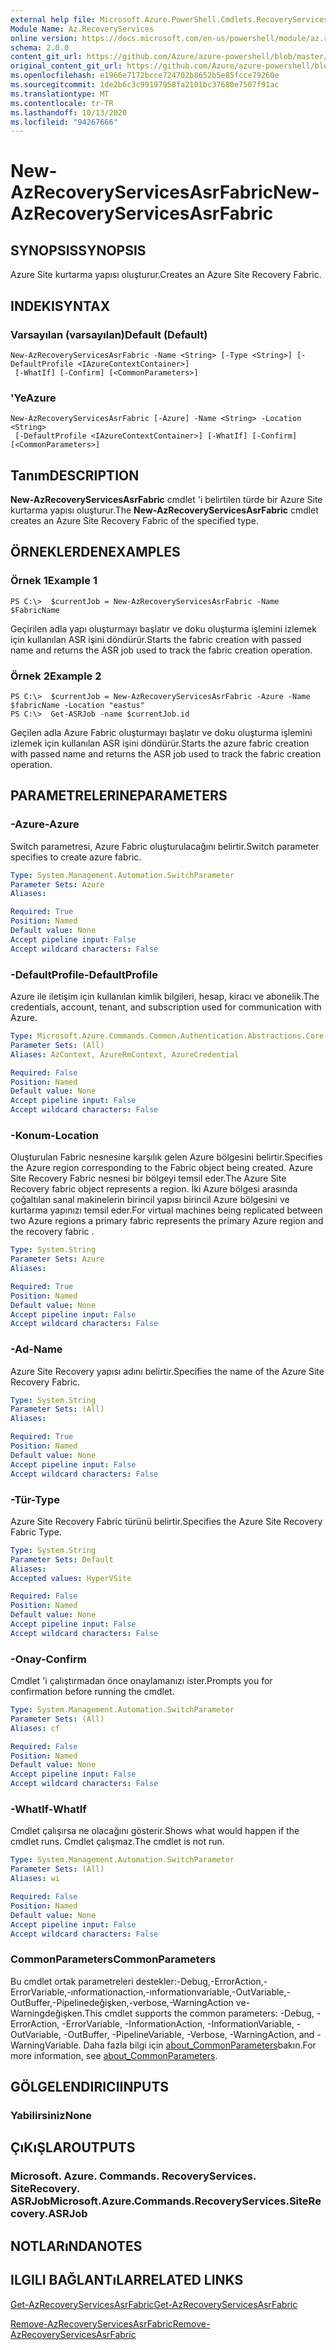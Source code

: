 ```yaml
---
external help file: Microsoft.Azure.PowerShell.Cmdlets.RecoveryServices.SiteRecovery.dll-Help.xml
Module Name: Az.RecoveryServices
online version: https://docs.microsoft.com/en-us/powershell/module/az.recoveryservices/new-azrecoveryservicesasrfabric
schema: 2.0.0
content_git_url: https://github.com/Azure/azure-powershell/blob/master/src/RecoveryServices/RecoveryServices/help/New-AzRecoveryServicesAsrFabric.md
original_content_git_url: https://github.com/Azure/azure-powershell/blob/master/src/RecoveryServices/RecoveryServices/help/New-AzRecoveryServicesAsrFabric.md
ms.openlocfilehash: e1966e7172bcce724702b8652b5e85fcce79260e
ms.sourcegitcommit: 1de2b6c3c99197958fa2101bc37680e7507f91ac
ms.translationtype: MT
ms.contentlocale: tr-TR
ms.lasthandoff: 10/13/2020
ms.locfileid: "94267666"
---
```

# <span data-ttu-id="c487f-101">New-AzRecoveryServicesAsrFabric</span><span class="sxs-lookup"><span data-stu-id="c487f-101">New-AzRecoveryServicesAsrFabric</span></span>

## <span data-ttu-id="c487f-102">SYNOPSIS</span><span class="sxs-lookup"><span data-stu-id="c487f-102">SYNOPSIS</span></span>
<span data-ttu-id="c487f-103">Azure Site kurtarma yapısı oluşturur.</span><span class="sxs-lookup"><span data-stu-id="c487f-103">Creates an Azure Site Recovery Fabric.</span></span>

## <span data-ttu-id="c487f-104">INDEKI</span><span class="sxs-lookup"><span data-stu-id="c487f-104">SYNTAX</span></span>

### <span data-ttu-id="c487f-105">Varsayılan (varsayılan)</span><span class="sxs-lookup"><span data-stu-id="c487f-105">Default (Default)</span></span>
```
New-AzRecoveryServicesAsrFabric -Name <String> [-Type <String>] [-DefaultProfile <IAzureContextContainer>]
 [-WhatIf] [-Confirm] [<CommonParameters>]
```

### <span data-ttu-id="c487f-106">'Ye</span><span class="sxs-lookup"><span data-stu-id="c487f-106">Azure</span></span>
```
New-AzRecoveryServicesAsrFabric [-Azure] -Name <String> -Location <String>
 [-DefaultProfile <IAzureContextContainer>] [-WhatIf] [-Confirm] [<CommonParameters>]
```

## <span data-ttu-id="c487f-107">Tanım</span><span class="sxs-lookup"><span data-stu-id="c487f-107">DESCRIPTION</span></span>
<span data-ttu-id="c487f-108">**New-AzRecoveryServicesAsrFabric** cmdlet 'i belirtilen türde bir Azure Site kurtarma yapısı oluşturur.</span><span class="sxs-lookup"><span data-stu-id="c487f-108">The **New-AzRecoveryServicesAsrFabric** cmdlet creates an Azure Site Recovery Fabric of the specified type.</span></span>

## <span data-ttu-id="c487f-109">ÖRNEKLERDEN</span><span class="sxs-lookup"><span data-stu-id="c487f-109">EXAMPLES</span></span>

### <span data-ttu-id="c487f-110">Örnek 1</span><span class="sxs-lookup"><span data-stu-id="c487f-110">Example 1</span></span>
```
PS C:\>  $currentJob = New-AzRecoveryServicesAsrFabric -Name $FabricName
```

<span data-ttu-id="c487f-111">Geçirilen adla yapı oluşturmayı başlatır ve doku oluşturma işlemini izlemek için kullanılan ASR işini döndürür.</span><span class="sxs-lookup"><span data-stu-id="c487f-111">Starts the fabric creation with passed name and returns the ASR job used to track the fabric creation operation.</span></span>

### <span data-ttu-id="c487f-112">Örnek 2</span><span class="sxs-lookup"><span data-stu-id="c487f-112">Example 2</span></span>
```
PS C:\>  $currentJob = New-AzRecoveryServicesAsrFabric -Azure -Name $fabricName -Location "eastus"
PS C:\>  Get-ASRJob -name $currentJob.id
```

<span data-ttu-id="c487f-113">Geçilen adla Azure Fabric oluşturmayı başlatır ve doku oluşturma işlemini izlemek için kullanılan ASR işini döndürür.</span><span class="sxs-lookup"><span data-stu-id="c487f-113">Starts the azure fabric creation with passed name and returns the ASR job used to track the fabric creation operation.</span></span>

## <span data-ttu-id="c487f-114">PARAMETRELERINE</span><span class="sxs-lookup"><span data-stu-id="c487f-114">PARAMETERS</span></span>

### <span data-ttu-id="c487f-115">-Azure</span><span class="sxs-lookup"><span data-stu-id="c487f-115">-Azure</span></span>
<span data-ttu-id="c487f-116">Switch parametresi, Azure Fabric oluşturulacağını belirtir.</span><span class="sxs-lookup"><span data-stu-id="c487f-116">Switch parameter specifies to create azure fabric.</span></span>

```yaml
Type: System.Management.Automation.SwitchParameter
Parameter Sets: Azure
Aliases:

Required: True
Position: Named
Default value: None
Accept pipeline input: False
Accept wildcard characters: False
```

### <span data-ttu-id="c487f-117">-DefaultProfile</span><span class="sxs-lookup"><span data-stu-id="c487f-117">-DefaultProfile</span></span>
<span data-ttu-id="c487f-118">Azure ile iletişim için kullanılan kimlik bilgileri, hesap, kiracı ve abonelik.</span><span class="sxs-lookup"><span data-stu-id="c487f-118">The credentials, account, tenant, and subscription used for communication with Azure.</span></span>


```yaml
Type: Microsoft.Azure.Commands.Common.Authentication.Abstractions.Core.IAzureContextContainer
Parameter Sets: (All)
Aliases: AzContext, AzureRmContext, AzureCredential

Required: False
Position: Named
Default value: None
Accept pipeline input: False
Accept wildcard characters: False
```

### <span data-ttu-id="c487f-119">-Konum</span><span class="sxs-lookup"><span data-stu-id="c487f-119">-Location</span></span>
<span data-ttu-id="c487f-120">Oluşturulan Fabric nesnesine karşılık gelen Azure bölgesini belirtir.</span><span class="sxs-lookup"><span data-stu-id="c487f-120">Specifies the Azure region corresponding to the Fabric object being created.</span></span> <span data-ttu-id="c487f-121">Azure Site Recovery Fabric nesnesi bir bölgeyi temsil eder.</span><span class="sxs-lookup"><span data-stu-id="c487f-121">The Azure Site Recovery fabric object represents a region.</span></span> <span data-ttu-id="c487f-122">İki Azure bölgesi arasında çoğaltılan sanal makinelerin birincil yapısı birincil Azure bölgesini ve kurtarma yapınızı temsil eder.</span><span class="sxs-lookup"><span data-stu-id="c487f-122">For virtual machines being replicated between two Azure regions  a primary fabric represents the primary Azure region and the recovery fabric .</span></span>

```yaml
Type: System.String
Parameter Sets: Azure
Aliases:

Required: True
Position: Named
Default value: None
Accept pipeline input: False
Accept wildcard characters: False
```

### <span data-ttu-id="c487f-123">-Ad</span><span class="sxs-lookup"><span data-stu-id="c487f-123">-Name</span></span>
<span data-ttu-id="c487f-124">Azure Site Recovery yapısı adını belirtir.</span><span class="sxs-lookup"><span data-stu-id="c487f-124">Specifies the name of the Azure Site Recovery Fabric.</span></span>

```yaml
Type: System.String
Parameter Sets: (All)
Aliases:

Required: True
Position: Named
Default value: None
Accept pipeline input: False
Accept wildcard characters: False
```

### <span data-ttu-id="c487f-125">-Tür</span><span class="sxs-lookup"><span data-stu-id="c487f-125">-Type</span></span>
<span data-ttu-id="c487f-126">Azure Site Recovery Fabric türünü belirtir.</span><span class="sxs-lookup"><span data-stu-id="c487f-126">Specifies the Azure Site Recovery Fabric Type.</span></span>

```yaml
Type: System.String
Parameter Sets: Default
Aliases:
Accepted values: HyperVSite

Required: False
Position: Named
Default value: None
Accept pipeline input: False
Accept wildcard characters: False
```

### <span data-ttu-id="c487f-127">-Onay</span><span class="sxs-lookup"><span data-stu-id="c487f-127">-Confirm</span></span>
<span data-ttu-id="c487f-128">Cmdlet 'i çalıştırmadan önce onaylamanızı ister.</span><span class="sxs-lookup"><span data-stu-id="c487f-128">Prompts you for confirmation before running the cmdlet.</span></span>

```yaml
Type: System.Management.Automation.SwitchParameter
Parameter Sets: (All)
Aliases: cf

Required: False
Position: Named
Default value: None
Accept pipeline input: False
Accept wildcard characters: False
```

### <span data-ttu-id="c487f-129">-WhatIf</span><span class="sxs-lookup"><span data-stu-id="c487f-129">-WhatIf</span></span>
<span data-ttu-id="c487f-130">Cmdlet çalışırsa ne olacağını gösterir.</span><span class="sxs-lookup"><span data-stu-id="c487f-130">Shows what would happen if the cmdlet runs.</span></span> <span data-ttu-id="c487f-131">Cmdlet çalışmaz.</span><span class="sxs-lookup"><span data-stu-id="c487f-131">The cmdlet is not run.</span></span>

```yaml
Type: System.Management.Automation.SwitchParameter
Parameter Sets: (All)
Aliases: wi

Required: False
Position: Named
Default value: None
Accept pipeline input: False
Accept wildcard characters: False
```

### <span data-ttu-id="c487f-132">CommonParameters</span><span class="sxs-lookup"><span data-stu-id="c487f-132">CommonParameters</span></span>
<span data-ttu-id="c487f-133">Bu cmdlet ortak parametreleri destekler:-Debug,-ErrorAction,-ErrorVariable,-ınformationaction,-ınformationvariable,-OutVariable,-OutBuffer,-Pipelinedeğişken,-verbose,-WarningAction ve-Warningdeğişken.</span><span class="sxs-lookup"><span data-stu-id="c487f-133">This cmdlet supports the common parameters: -Debug, -ErrorAction, -ErrorVariable, -InformationAction, -InformationVariable, -OutVariable, -OutBuffer, -PipelineVariable, -Verbose, -WarningAction, and -WarningVariable.</span></span> <span data-ttu-id="c487f-134">Daha fazla bilgi için [about_CommonParameters](http://go.microsoft.com/fwlink/?LinkID=113216)bakın.</span><span class="sxs-lookup"><span data-stu-id="c487f-134">For more information, see [about_CommonParameters](http://go.microsoft.com/fwlink/?LinkID=113216).</span></span>

## <span data-ttu-id="c487f-135">GÖLGELENDIRICI</span><span class="sxs-lookup"><span data-stu-id="c487f-135">INPUTS</span></span>

### <span data-ttu-id="c487f-136">Yabilirsiniz</span><span class="sxs-lookup"><span data-stu-id="c487f-136">None</span></span>

## <span data-ttu-id="c487f-137">ÇıKıŞLAR</span><span class="sxs-lookup"><span data-stu-id="c487f-137">OUTPUTS</span></span>

### <span data-ttu-id="c487f-138">Microsoft. Azure. Commands. RecoveryServices. SiteRecovery. ASRJob</span><span class="sxs-lookup"><span data-stu-id="c487f-138">Microsoft.Azure.Commands.RecoveryServices.SiteRecovery.ASRJob</span></span>

## <span data-ttu-id="c487f-139">NOTLARıNDA</span><span class="sxs-lookup"><span data-stu-id="c487f-139">NOTES</span></span>

## <span data-ttu-id="c487f-140">ILGILI BAĞLANTıLAR</span><span class="sxs-lookup"><span data-stu-id="c487f-140">RELATED LINKS</span></span>

[<span data-ttu-id="c487f-141">Get-AzRecoveryServicesAsrFabric</span><span class="sxs-lookup"><span data-stu-id="c487f-141">Get-AzRecoveryServicesAsrFabric</span></span>](./Get-AzRecoveryServicesAsrFabric.md)

[<span data-ttu-id="c487f-142">Remove-AzRecoveryServicesAsrFabric</span><span class="sxs-lookup"><span data-stu-id="c487f-142">Remove-AzRecoveryServicesAsrFabric</span></span>](./Remove-AzRecoveryServicesAsrFabric.md)
